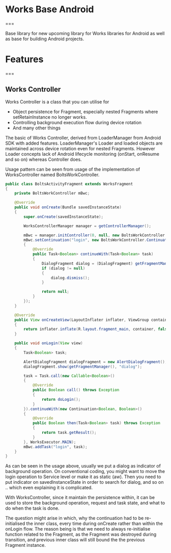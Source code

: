 # Works Base Android
===

Base library for new upcoming library for Works libraries for Android as well as base for building Android projects.

# Features
===

## Works Controller
Works Controller is a class that you can utilise for 

* Object persistence for Fragment, especially nested Fragments where setRetainInstance no longer works.
* Controlling background execution flow during device rotation
* And many other things

The basic of Works Controller, derived from LoaderManager from Android SDK with added features. LoaderManager's Loader and loaded objects are maintained across device rotation even for nested Fragments. However Loader concepts lack of Android lifecycle monitoring (onStart, onResume and so on) whereas Controller does.

Usage pattern can be seen from usage of the implementation of WorksController named BoltsWorkController.

```java
public class BoltsActivityFragment extends WorksFragment
{
    private BoltsWorkController mBwc;

    @Override
    public void onCreate(Bundle savedInstanceState)
    {
        super.onCreate(savedInstanceState);

        WorksControllerManager manager = getControllerManager();

        mBwc = manager.initController(0, null, new BoltsWorkController.ControllerCallbacks());
        mBwc.setContinuation("login", new BoltsWorkController.ContinuationFactory<Boolean>()
        {
            @Override
            public Task<Boolean> continueWith(Task<Boolean> task)
            {
                DialogFragment dialog = (DialogFragment) getFragmentManager().findFragmentByTag("dialog");
                if (dialog != null)
                {
                    dialog.dismiss();
                }

                return null;
            }
        });
    }

    @Override
    public View onCreateView(LayoutInflater inflater, ViewGroup container, Bundle savedInstanceState)
    {
        return inflater.inflate(R.layout.fragment_main, container, false);
    }

    public void onLogin(View view)
    {
        Task<Boolean> task;

        AlertDialogFragment dialogFragment = new AlertDialogFragment();
        dialogFragment.show(getFragmentManager(), "dialog");

        task = Task.call(new Callable<Boolean>()
        {
            @Override
            public Boolean call() throws Exception
            {
                return doLogin();
            }
        }).continueWith(new Continuation<Boolean, Boolean>()
        {
            @Override
            public Boolean then(Task<Boolean> task) throws Exception
            {
                return task.getResult();
            }
        }, WorksExecutor.MAIN);
        mBwc.addTask("login", task);
    }
}
```

As can be seen in the usage above, usually we put a dialog as indicator of background operation. On conventional coding, you might want to move the login operation to Service level or make it as static (aw). Then you need to put indicator on savedInstanceState in order to search for dialog, and so on .. which even explaining it is complicated.

With WorksController, since it maintain the persistence within, it can be used to store the background operation, request and task state, and what to do when the task is done. 

The question might arise in which, why the continuation had to be re-initialised the inner class, every time during onCreate rather than within the onLogin flow. The reason being is that we need to always re-initialise function related to the Fragment, as the Fragment was destroyed during transition, and previous inner class will still bound the the previous Fragment instance.
